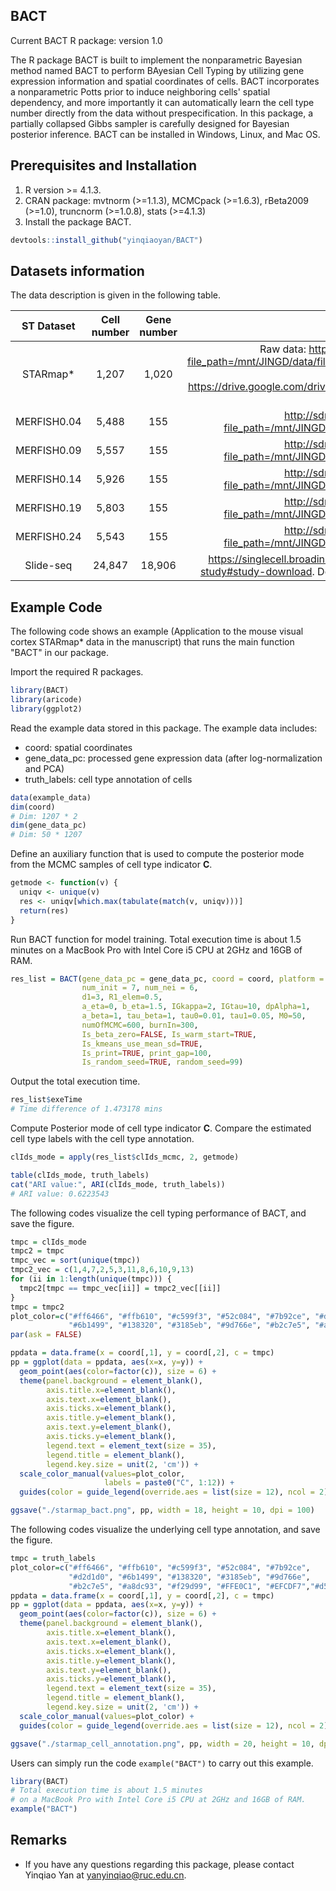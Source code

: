 ## BACT

Current BACT R package: version 1.0 

The R package BACT is built to implement the nonparametric Bayesian method named BACT to perform BAyesian Cell Typing by utilizing gene expression information and spatial coordinates of cells. BACT incorporates a nonparametric Potts prior to induce neighboring cells' spatial dependency, and more importantly it can automatically learn the cell type number directly from the data without prespecification. In this package, a partially collapsed Gibbs sampler is carefully designed for Bayesian posterior inference. BACT can be installed in Windows, Linux, and Mac OS.



## Prerequisites and Installation

1. R version >= 4.1.3.
2. CRAN package: mvtnorm (>=1.1.3), MCMCpack (>=1.6.3), rBeta2009 (>=1.0), truncnorm (>=1.0.8), stats (>=4.1.3)
3. Install the package BACT.

```R
devtools::install_github("yinqiaoyan/BACT")
```



## Datasets information

The data description is given in the following table.

| ST Dataset  | Cell number | Gene number |                        Download links                        |
| :---------: | :---------: | :---------: | :----------------------------------------------------------: |
|  STARmap*   |    1,207    |    1,020    | Raw data: http://sdmbench.drai.cn/tcm/download/?file_path=/mnt/JINGD/data/file/sdmbench/db/STARmap_20180505_BY3_1k.h5ad  <br/>Cell type annotation: https://drive.google.com/drive/folders/1I1nxheWlc2RXSdiv24dex3YRaEh780my?usp=sharing |
| MERFISH0.04 |    5,488    |     155     | http://sdmbench.drai.cn/tcm/download/?file_path=/mnt/JINGD/data/file/sdmbench/db/MERFISH_0.04.h5ad |
| MERFISH0.09 |    5,557    |     155     | http://sdmbench.drai.cn/tcm/download/?file_path=/mnt/JINGD/data/file/sdmbench/db/MERFISH_0.09.h5ad |
| MERFISH0.14 |    5,926    |     155     | http://sdmbench.drai.cn/tcm/download/?file_path=/mnt/JINGD/data/file/sdmbench/db/MERFISH_0.14.h5ad |
| MERFISH0.19 |    5,803    |     155     | http://sdmbench.drai.cn/tcm/download/?file_path=/mnt/JINGD/data/file/sdmbench/db/MERFISH_0.19.h5ad |
| MERFISH0.24 |    5,543    |     155     | http://sdmbench.drai.cn/tcm/download/?file_path=/mnt/JINGD/data/file/sdmbench/db/MERFISH_0.24.h5ad |
|  Slide-seq  |   24,847    |   18,906    | https://singlecell.broadinstitute.org/single_cell/study/SCP354/slide-seq-study#study-download. Download the barcode file "Puck\_180430\_1.tar.gz" |



## Example Code

The following code shows an example (Application to the mouse visual cortex STARmap* data in the manuscript) that runs the main function "BACT" in our package.

Import the required R packages.

```R
library(BACT)
library(aricode)
library(ggplot2)
```

 Read the example data stored in this package. The example data includes:

* coord: spatial coordinates
* gene_data_pc: processed gene expression data (after log-normalization and PCA)
* truth_labels: cell type annotation of cells

```R
data(example_data)
dim(coord)
# Dim: 1207 * 2
dim(gene_data_pc)
# Dim: 50 * 1207
```

Define an auxiliary function that is used to compute the posterior mode from the MCMC samples of cell type indicator $\mathbf{C}$.

```R
getmode <- function(v) {
  uniqv <- unique(v)
  res <- uniqv[which.max(tabulate(match(v, uniqv)))]
  return(res)
}
```

Run BACT function for model training. Total execution time is about 1.5 minutes on a MacBook Pro with Intel Core i5 CPU at 2GHz and 16GB of RAM.

```R
res_list = BACT(gene_data_pc = gene_data_pc, coord = coord, platform = "sc",
                num_init = 7, num_nei = 6,
                d1=3, R1_elem=0.5,
                a_eta=0, b_eta=1.5, IGkappa=2, IGtau=10, dpAlpha=1,
                a_beta=1, tau_beta=1, tau0=0.01, tau1=0.05, M0=50,
                numOfMCMC=600, burnIn=300,
                Is_beta_zero=FALSE, Is_warm_start=TRUE,
                Is_kmeans_use_mean_sd=TRUE,
                Is_print=TRUE, print_gap=100,
                Is_random_seed=TRUE, random_seed=99)
```

Output the total execution time.

```R
res_list$exeTime
# Time difference of 1.473178 mins
```

Compute Posterior mode of cell type indicator $\mathbf{C}$. Compare the estimated cell type labels with the cell type annotation.

```R
clIds_mode = apply(res_list$clIds_mcmc, 2, getmode)

table(clIds_mode, truth_labels)
cat("ARI value:", ARI(clIds_mode, truth_labels))
# ARI value: 0.6223543
```

The following codes visualize the cell typing performance of BACT, and save the figure.

```R
tmpc = clIds_mode
tmpc2 = tmpc
tmpc_vec = sort(unique(tmpc))
tmpc2_vec = c(1,4,7,2,5,3,11,8,6,10,9,13)
for (ii in 1:length(unique(tmpc))) {
  tmpc2[tmpc == tmpc_vec[ii]] = tmpc2_vec[[ii]]
}
tmpc = tmpc2
plot_color=c("#ff6466", "#ffb610", "#c599f3", "#52c084", "#7b92ce", "#d2d1d0",
             "#6b1499", "#138320", "#3185eb", "#9d766e", "#b2c7e5", "#a8dc93")
par(ask = FALSE)

ppdata = data.frame(x = coord[,1], y = coord[,2], c = tmpc)
pp = ggplot(data = ppdata, aes(x=x, y=y)) +
  geom_point(aes(color=factor(c)), size = 6) +
  theme(panel.background = element_blank(),
        axis.title.x=element_blank(),
        axis.text.x=element_blank(),
        axis.ticks.x=element_blank(),
        axis.title.y=element_blank(),
        axis.text.y=element_blank(),
        axis.ticks.y=element_blank(),
        legend.text = element_text(size = 35),
        legend.title = element_blank(),
        legend.key.size = unit(2, 'cm')) +
  scale_color_manual(values=plot_color,
                     labels = paste0("C", 1:12)) +
  guides(color = guide_legend(override.aes = list(size = 12), ncol = 2))

ggsave("./starmap_bact.png", pp, width = 18, height = 10, dpi = 100)
```

The following codes visualize the underlying cell type annotation, and save the figure.

```R
tmpc = truth_labels
plot_color=c("#ff6466", "#ffb610", "#c599f3", "#52c084", "#7b92ce",
             "#d2d1d0", "#6b1499", "#138320", "#3185eb", "#9d766e",
             "#b2c7e5", "#a8dc93", "#f29d99", "#FFE0C1", "#EFCDF7","#d57fbe")
ppdata = data.frame(x = coord[,1], y = coord[,2], c = tmpc)
pp = ggplot(data = ppdata, aes(x=x, y=y)) +
  geom_point(aes(color=factor(c)), size = 6) +
  theme(panel.background = element_blank(),
        axis.title.x=element_blank(),
        axis.text.x=element_blank(),
        axis.ticks.x=element_blank(),
        axis.title.y=element_blank(),
        axis.text.y=element_blank(),
        axis.ticks.y=element_blank(),
        legend.text = element_text(size = 35),
        legend.title = element_blank(),
        legend.key.size = unit(2, 'cm')) +
  scale_color_manual(values=plot_color) +
  guides(color = guide_legend(override.aes = list(size = 12), ncol = 2))

ggsave("./starmap_cell_annotation.png", pp, width = 20, height = 10, dpi = 100)
```

Users can simply run the code `example("BACT")` to carry out this example.

```R
library(BACT)
# Total execution time is about 1.5 minutes
# on a MacBook Pro with Intel Core i5 CPU at 2GHz and 16GB of RAM.
example("BACT")
```



## Remarks

- If you have any questions regarding this package, please contact Yinqiao Yan at [yanyinqiao@ruc.edu.cn](mailto:yanyinqiao@ruc.edu.cn).